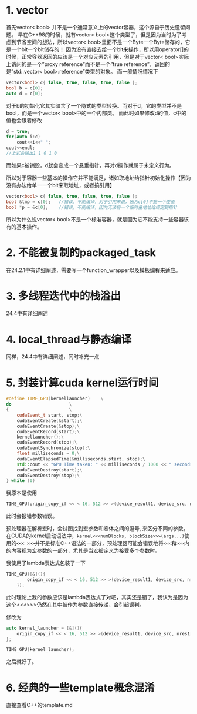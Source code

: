 # 1. vector<bool>

首先vector< bool> 并不是一个通常意义上的vector容器，这个源自于历史遗留问题。
早在C++98的时候，就有vector< bool>这个类型了，但是因为当时为了考虑到节省空间的想法，所以vector< bool>里面不是一个Byte一个Byte储存的，它是一个bit一个bit储存的！
因为没有直接去给一个bit来操作，所以用operator[]的时候，正常容器返回的应该是一个对应元素的引用，但是对于vector< bool>实际上访问的是一个”proxy reference”而不是一个”true reference”，返回的是”std::vector< bool>:reference”类型的对象。
而一般情况情况下

```c++
vector<bool> c{ false, true, false, true, false };
bool b = c[0];
auto d = c[0];

```

对于b的初始化它其实暗含了一个隐式的类型转换。而对于d，它的类型并不是bool，而是一个vector< bool>中的一个内部类。
而此时如果修改d的值，c中的值也会跟着修改

```c++
d = true;
for(auto i:c)
    cout<<i<<" ";
cout<<endl;
//上式会输出1 1 0 1 0
```

而如果c被销毁，d就会变成一个悬垂指针，再对d操作就属于未定义行为。

所以对于容器一些基本的操作它并不能满足，诸如取地址给指针初始化操作【因为没有办法给单一一个bit来取地址，或者搞引用】

```c++
vector<bool> c{ false, true, false, true, false };
bool &tmp = c[0];   //错误，不能编译，对于引用来说，因为c[0]不是一个左值
bool *p = &c[0];    //错误，不能编译，因为无法将一个临时量地址给绑定到指针
```

所以为什么说vector< bool>不是一个标准容器，就是因为它不能支持一些容器该有的基本操作。







# 2. 不能被复制的packaged_task

在24.2.1中有详细阐述，需要写一个function_wrapper以及模板编程来适应。



# 3. 多线程迭代中的栈溢出

24.4中有详细阐述

# 4. local_thread与静态编译

同样，24.4中有详细阐述，同时补充一点











# 5. 封装计算cuda kernel运行时间

```c++
#define TIME_GPU(kernellauncher)	\
do						\
{						\
	cudaEvent_t start, stop;\
	cudaEventCreate(&start);\
	cudaEventCreate(&stop);\
	cudaEventRecord(start);\
	kernellauncher();\
	cudaEventRecord(stop);\
	cudaEventSynchronize(stop);\
	float milliseconds = 0;\
	cudaEventElapsedTime(&milliseconds,start, stop);\
	std::cout << "GPU Time taken: " << milliseconds / 1000 << " seconds" << std::endl;\
	cudaEventDestroy(start);\
	cudaEventDestroy(stop);\
} while (0)
```

我原本是使用

```c++
TIME_GPU(origin_copy_if << < 16, 512 >> >(device_result1, device_src, nres1, array_size);)
```

此时会报错参数错误。

预处理器在解析宏时，会试图找到宏参数和宏体之间的逗号`,`来区分不同的参数。在CUDA的kernel启动语法中，`kernel<<<numBlocks, blockSize>>>(args...)`使用的`<<< >>>`并不是标准C++语法的一部分，预处理器可能会错误地将`<<<`和`>>>`内的内容视为宏参数的一部分，尤其是当宏被定义为接受多个参数时。



我使用了lambda表达式包装了一下

```c++
TIME_GPU([&](){
		origin_copy_if << < 16, 512 >> >(device_result1, device_src, nres1, array_size);
	});
```

此时理论上我的参数应该是lambda表达式了对吧，其实还是错了，我认为是因为这个<<<>>>仍然在其中被作为参数直接传递，会引起误判。

修改为

```c++
auto kernel_launcher = [&](){
	origin_copy_if << < 16, 512 >> >(device_result1, device_src, nres1, array_size);
};

TIME_GPU(kernel_launcher);
```

之后就好了。















# 6. 经典的一些template概念混淆

直接查看C++的template.md

